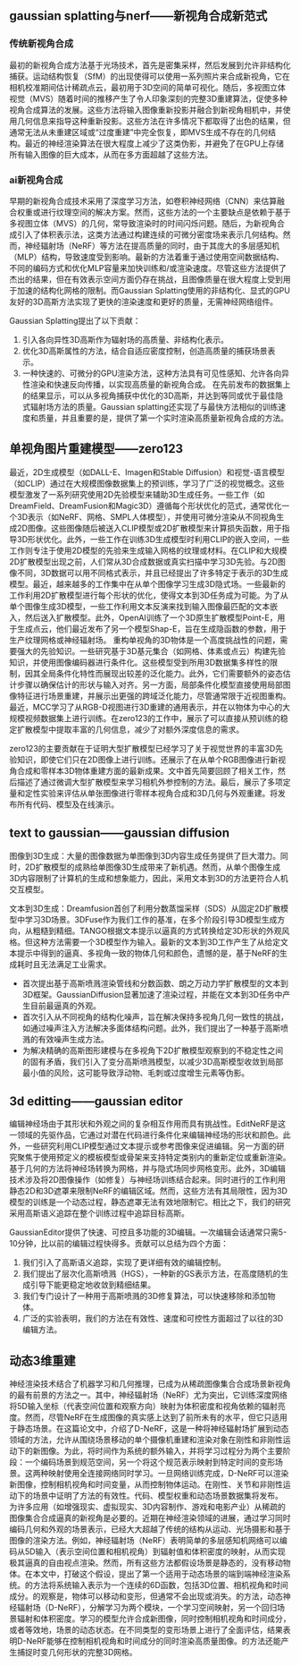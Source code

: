 ## gaussian splatting与nerf——新视角合成新范式
### 传统新视角合成  
最初的新视角合成方法基于光场技术，首先是密集采样，然后发展到允许非结构化捕获。运动结构恢复（SfM）的出现使得可以使用一系列照片来合成新视角，它在相机校准期间估计稀疏点云，最初用于3D空间的简单可视化。随后，多视图立体视觉（MVS）随着时间的推移产生了令人印象深刻的完整3D重建算法，促使多种视角合成算法的发展。这些方法将输入图像重新投影并融合到新视角相机中，并使用几何信息来指导这种重新投影。这些方法在许多情况下都取得了出色的结果，但通常无法从未重建区域或“过度重建”中完全恢复，即MVS生成不存在的几何结构。最近的神经渲染算法在很大程度上减少了这类伪影，并避免了在GPU上存储所有输入图像的巨大成本，从而在多方面超越了这些方法。

### ai新视角合成
早期的新视角合成技术采用了深度学习方法，如卷积神经网络（CNN）来估算融合权重或进行纹理空间的解决方案。然而，这些方法的一个主要缺点是依赖于基于多视图立体（MVS）的几何，常导致渲染时的时间闪烁问题。随后，为新视角合成引入了体积表示法，这类方法通过构建连续的可微分密度场来表示几何结构。然而，神经辐射场（NeRF）等方法在提高质量的同时，由于其庞大的多层感知机（MLP）结构，导致速度受到影响。最新的方法着重于通过使用空间数据结构、不同的编码方式和优化MLP容量来加快训练和/或渲染速度。尽管这些方法提供了杰出的结果，但在有效表示空间方面仍存在挑战，且图像质量在很大程度上受到用于加速的结构化网格的限制。而Gaussian Splatting使用的非结构化、显式的GPU友好的3D高斯方法实现了更快的渲染速度和更好的质量，无需神经网络组件。
  
Gaussian Splatting提出了以下贡献：
1. 引入各向异性3D高斯作为辐射场的高质量、非结构化表示。
2. 优化3D高斯属性的方法，结合自适应密度控制，创造高质量的捕获场景表示。
3. 一种快速的、可微分的GPU渲染方法，这种方法具有可见性感知、允许各向异性渲染和快速反向传播，以实现高质量的新视角合成。 在先前发布的数据集上的结果显示，可以从多视角捕获中优化的3D高斯，并达到等同或优于最佳隐式辐射场方法的质量。Gaussian splatting还实现了与最快方法相似的训练速度和质量，并且重要的是，提供了第一个实时渲染高质量新视角合成的方法。

## 单视角图片重建模型——zero123
最近，2D生成模型（如DALL-E、Imagen和Stable Diffusion）和视觉-语言模型（如CLIP）通过在大规模图像数据集上的预训练，学习了广泛的视觉概念。这些模型激发了一系列研究使用2D先验模型来辅助3D生成任务。一些工作（如DreamField、DreamFusion和Magic3D）遵循每个形状优化的范式，通常优化一个3D表示（如NeRF、网格、SMPL人体模型），并使用可微分渲染从不同视角生成2D图像。这些图像随后被送入CLIP模型或2D扩散模型来计算损失函数，用于指导3D形状优化。此外，一些工作在训练3D生成模型时利用CLIP的嵌入空间，一些工作则专注于使用2D模型的先验来生成输入网格的纹理或材料。在CLIP和大规模2D扩散模型出现之前，人们常从3D合成数据或真实扫描中学习3D先验。与2D图像不同，3D数据可以用不同格式表示，并且已经提出了许多特定于表示的3D生成模型。最近，越来越多的工作集中在从单个图像学习生成3D隐式场。一些最新的工作利用2D扩散模型进行每个形状的优化，使得文本到3D任务成为可能。为了从单个图像生成3D模型，一些工作利用文本反演来找到输入图像最匹配的文本嵌入，然后送入扩散模型。此外，OpenAI训练了一个3D原生扩散模型Point-E，用于生成点云，他们最近发布了另一个模型Shap-E，旨在生成隐函数的参数，用于生产纹理网格或神经辐射场。
重构单视角的3D物体是一个高度挑战性的问题，需要强大的先验知识。一些研究基于3D基元集合（如网格、体素或点云）构建先验知识，并使用图像编码器进行条件化。这些模型受到所用3D数据集多样性的限制，因其全局条件化特性而展现出较差的泛化能力。此外，它们需要额外的姿态估计步骤以确保估计的形状与输入对齐。另一方面，局部条件化模型直接使用局部图像特征进行场景重建，并展示出更强的跨域泛化能力，尽管通常限于近视图重构。最近，MCC学习了从RGB-D视图进行3D重建的通用表示，并在以物体为中心的大规模视频数据集上进行训练。在zero123的工作中，展示了可以直接从预训练的稳定扩散模型中提取丰富的几何信息，减少了对额外深度信息的需求。


zero123的主要贡献在于证明大型扩散模型已经学习了关于视觉世界的丰富3D先验知识，即使它们只在2D图像上进行训练。还展示了在从单个RGB图像进行新视角合成和零样本3D物体重建方面的最新成果。文中首先简要回顾了相关工作，然后描述了通过微调大型扩散模型来学习相机外参控制的方法。最后，展示了多项定量和定性实验来评估从单张图像进行零样本视角合成和3D几何与外观重建。将发布所有代码、模型及在线演示。

## text to gaussian——gaussian diffusion
  
图像到3D生成：大量的图像数据为单图像到3D内容生成任务提供了巨大潜力。同时，2D扩散模型的成熟给单图像3D生成带来了新机遇。然而，从单个图像生成3D内容限制了计算机的生成和想象能力，因此，采用文本到3D的方法更符合人机交互模型。


文本到3D生成：Dreamfusion首创了利用分数蒸馏采样（SDS）从固定2D扩散模型中学习3D场景。3DFuse作为我们工作的基准，在多个阶段引导3D模型生成方向，从粗糙到精细。TANGO根据文本提示以逼真的方式转换给定3D形状的外观风格。但这种方法需要一个3D模型作为输入。最新的文本到3D工作产生了从给定文本提示中得到的逼真、多视角一致的物体几何和颜色，遗憾的是，基于NeRF的生成耗时且无法满足工业需求。

- 首次提出基于高斯喷溅渲染管线和分数函数、朗之万动力学扩散模型的文本到3D框架。GaussianDiffusion显著加速了渲染过程，并能在文本到3D任务中产生目前最逼真的外观。
- 首次引入从不同视角的结构化噪声，旨在解决保持多视角几何一致性的挑战，如通过噪声注入方法解决多面体结构问题。此外，我们提出了一种基于高斯喷溅的有效噪声生成方法。
- 为解决精确的高斯图形建模与在多视角下2D扩散模型观察到的不稳定性之间的固有矛盾，我们引入了变分高斯喷溅模型，以减少3D高斯模型收敛到局部最小值的风险，这可能导致浮动物、毛刺或过度增生元素等伪影。

## 3d editting——gaussian editor
编辑神经场由于其形状和外观之间的复杂相互作用而具有挑战性。EditNeRF是这一领域的先驱作品，它通过对潜在代码进行条件化来编辑神经场的形状和颜色。此外，一些研究利用CLIP模型通过文本提示或参考图像来促进编辑。另一方面的研究聚焦于使用预定义的模板模型或骨架来支持特定类别内的重新定位或重新渲染。基于几何的方法将神经场转换为网格，并与隐式场同步网格变形。此外，3D编辑技术涉及将2D图像操作（如修复）与神经场训练结合起来。同时进行的工作利用静态2D和3D遮罩来限制NeRF的编辑区域。然而，这些方法有其局限性，因为3D模型的训练是一个动态过程，静态遮罩无法有效地限制它。相比之下，我们的研究采用高斯语义追踪在整个训练过程中追踪目标高斯。

GaussianEditor提供了快速、可控且多功能的3D编辑。一次编辑会话通常只需5-10分钟，比以前的编辑过程快得多。贡献可以总结为四个方面：
1. 我们引入了高斯语义追踪，实现了更详细有效的编辑控制。
2. 我们提出了层次化高斯喷溅（HGS），一种新的GS表示方法，在高度随机的生成引导下能更稳定地收敛到精细结果。
3. 我们专门设计了一种用于高斯喷溅的3D修复算法，可以快速移除和添加物体。
4. 广泛的实验表明，我们的方法在有效性、速度和可控性方面超过了以往的3D编辑方法。

## 动态3维重建
神经渲染技术结合了机器学习和几何推理，已成为从稀疏图像集合合成场景新视角的最有前景的方法之一。其中，神经辐射场（NeRF）尤为突出，它训练深度网络将5D输入坐标（代表空间位置和观察方向）映射为体积密度和视角依赖的辐射亮度。然而，尽管NeRF在生成图像的真实感上达到了前所未有的水平，但它只适用于静态场景。在这篇论文中，介绍了D-NeRF，这是一种将神经辐射场扩展到动态领域的方法，允许从围绕场景移动的单个摄像机重建和渲染对象在刚性和非刚性运动下的新图像。为此，将时间作为系统的额外输入，并将学习过程分为两个主要阶段：一个编码场景到规范空间，另一个将这个规范表示映射到特定时间的变形场景。这两种映射使用全连接网络同时学习。一旦网络训练完成，D-NeRF可以渲染新图像，控制相机视角和时间变量，从而控制物体运动。在刚性、关节和非刚性运动下的场景中证明了方法的有效性。代码、模型权重和动态场景数据集将发布。
为许多应用（如增强现实、虚拟现实、3D内容制作、游戏和电影产业）从稀疏的图像集合合成逼真的新视角是必要的。近期在神经渲染领域的进展，通过学习同时编码几何和外观的场景表示，已经大大超越了传统的结构从运动、光场摄影和基于图像的渲染方法。例如，神经辐射场（NeRF）表明简单的多层感知机网络可以编码从5D输入（表示空间位置和相机视角）到辐射值和体积密度的映射，从而实现极其逼真的自由视点渲染。然而，所有这些方法都假设场景是静态的，没有移动物体。在本文中，打破这个假设，提出了第一个适用于动态场景的端到端神经渲染系统。的方法将系统输入表示为一个连续的6D函数，包括3D位置、相机视角和时间成分。的观察是，物体可以移动和变形，但通常不会出现或消失。的方法，动态神经辐射场（D-NeRF），分解学习为两个模块，一个学习空间映射，另一个回归场景辐射和体积密度。学习的模型允许合成新图像，同时控制相机视角和时间成分，或者等效地，场景的动态状态。在不同类型的变形场景上进行了全面评估，结果表明D-NeRF能够在控制相机视角和时间成分的同时渲染高质量图像。的方法还能产生捕捉时变几何形状的完整3D网格。

